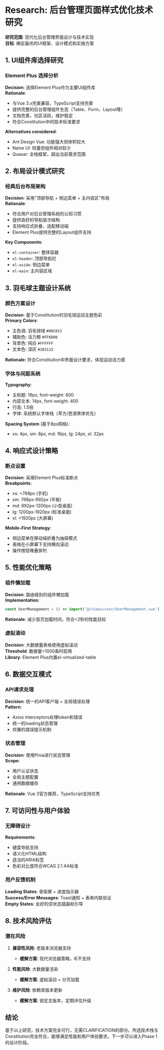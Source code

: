 # Research: 后台管理页面样式优化技术研究

**研究范围**: 现代化后台管理界面设计与技术实现  
**目标**: 确定最优的UI框架、设计模式和实施方案

## 1. UI组件库选择研究

### Element Plus 选择分析
**Decision**: 选择Element Plus作为主要UI组件库  
**Rationale**: 
- 与Vue 3.x完美兼容，TypeScript支持完善
- 提供完整的后台管理组件生态（Table、Form、Layout等）
- 文档完善，社区活跃，维护稳定
- 符合Constitution中的技术标准要求

**Alternatives considered**:
- Ant Design Vue: 功能强大但体积较大
- Naive UI: 轻量但组件相对较少
- Quasar: 全栈框架，超出当前需求范围

## 2. 布局设计模式研究

### 经典后台布局架构
**Decision**: 采用"顶部导航 + 侧边菜单 + 主内容区"布局  
**Rationale**:
- 符合用户对后台管理系统的认知习惯
- 提供良好的导航层次结构
- 支持响应式折叠，适配移动端
- Element Plus提供完整的Layout组件支持

**Key Components**:
- `el-container`: 整体容器
- `el-header`: 顶部导航栏  
- `el-aside`: 侧边菜单
- `el-main`: 主内容区域

## 3. 羽毛球主题设计系统

### 颜色方案设计
**Decision**: 基于Constitution的羽毛球运动主题色彩  
**Primary Colors**:
- 主色调: 羽毛球绿 `#00C853`
- 辅助色: 活力橙 `#FF6D00` 
- 背景色: 纯白 `#FFFFFF`
- 文本色: 深灰 `#303133`

**Rationale**: 符合Constitution中界面设计要求，体现运动活力感

### 字体与间距系统
**Typography**:
- 主标题: 18px, font-weight: 600
- 内容文本: 14px, font-weight: 400  
- 行高: 1.5倍
- 字体: 系统默认字体栈（苹方/思源黑体优先）

**Spacing System** (基于8px网格):
- xs: 4px, sm: 8px, md: 16px, lg: 24px, xl: 32px

## 4. 响应式设计策略

### 断点设置
**Decision**: 采用Element Plus标准断点  
**Breakpoints**:
- xs: <768px (手机)
- sm: 768px-992px (平板)  
- md: 992px-1200px (小型桌面)
- lg: 1200px-1920px (标准桌面)
- xl: >1920px (大屏幕)

**Mobile-First Strategy**:
- 侧边菜单在移动端折叠为抽屉模式
- 表格在小屏幕下支持横向滚动
- 操作按钮堆叠排列

## 5. 性能优化策略

### 组件懒加载
**Decision**: 路由级别的组件懒加载  
**Implementation**: 
```typescript
const UserManagement = () => import('@/views/user/UserManagement.vue')
```

**Rationale**: 减少首页加载时间，符合<2秒的性能目标

### 虚拟滚动
**Decision**: 大数据量表格使用虚拟滚动  
**Threshold**: 数据量>1000条时启用  
**Library**: Element Plus内置el-virtualized-table

## 6. 数据交互模式

### API请求处理
**Decision**: 统一的API客户端 + 全局错误处理  
**Pattern**: 
- Axios interceptors处理token和错误
- 统一的loading状态管理
- 优雅的错误提示机制

### 状态管理
**Decision**: 使用Pinia进行状态管理  
**Scope**: 
- 用户认证状态
- 全局主题配置  
- 通用数据缓存

**Rationale**: Vue 3官方推荐，TypeScript支持优秀

## 7. 可访问性与用户体验

### 无障碍设计
**Requirements**:
- 键盘导航支持
- 语义化HTML结构
- 适当的ARIA标签
- 色彩对比度符合WCAG 2.1 AA标准

### 用户反馈机制
**Loading States**: 骨架屏 + 进度指示器  
**Success/Error Messages**: Toast通知 + 表单内联验证  
**Empty States**: 友好的空状态插画和引导

## 8. 技术风险评估

### 潜在风险
1. **兼容性风险**: 老版本浏览器支持  
   - **缓解方案**: 现代浏览器策略，IE不支持

2. **性能风险**: 大数据量渲染  
   - **缓解方案**: 虚拟滚动 + 分页加载

3. **维护风险**: 依赖库版本更新  
   - **缓解方案**: 锁定主版本，定期评估升级

## 结论

基于以上研究，技术方案完全可行，无需CLARIFICATION的部分。所选技术栈与Constitution完全符合，能够满足性能和用户体验要求。下一步可以进入Phase 1的设计阶段。